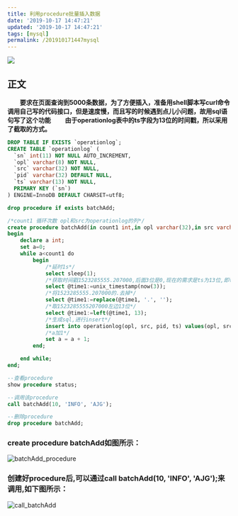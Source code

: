 ```yaml
---
title: 利用procedure批量插入数据
date: '2019-10-17 14:47:21'
updated: '2019-10-17 14:47:21'
tags: [mysql]
permalink: /201910171447mysql
---
```

![](https://img.hacpai.com/bing/20180204.jpg?imageView2/1/w/960/h/540/interlace/1/q/100)


## 正文
**&emsp;&emsp;要求在页面查询到5000条数据，为了方便插入，准备用shell脚本写curl命令调用自己写的代码接口，但是速度慢，而且写的时候遇到点儿小问题，故用sql语句写了这个功能**
**&emsp;&emsp;由于operationlog表中的ts字段为13位的时间戳，所以采用了截取的方式。**

```SQL
DROP TABLE IF EXISTS `operationlog`;
CREATE TABLE `operationlog` (
  `sn` int(11) NOT NULL AUTO_INCREMENT,
  `opl` varchar(8) NOT NULL,
  `src` varchar(32) NOT NULL,
  `pid` varchar(32) DEFAULT NULL,
  `ts` varchar(13) NOT NULL,
  PRIMARY KEY (`sn`)
) ENGINE=InnoDB DEFAULT CHARSET=utf8;

drop procedure if exists batchAdd;

/*count1 循环次数 opl和src为operationlog的列*/
create procedure batchAdd(in count1 int,in opl varchar(32),in src varchar(32))
begin
	declare a int;
	set a=0;
	while a<count1 do
		begin
			/*延时1s*/
			select sleep(1);
			/*获取时间戳1523285555.207000,后面3位是0,现在的需求是ts为13位,即带ms的*/
			select @time1:=unix_timestamp(now(3));
			/*将1523285555.207000的.去掉*/
			select @time1:=replace(@time1, '.', '');
			/*取1523285555207000左边13位*/
			select @time1:=left(@time1, 13);
			/*生成sql,进行insert*/
			insert into operationlog(opl, src, pid, ts) values(opl, src, '1111', @time1);
			/*a加1*/
			set a = a + 1;
		end;

	end while;
end;

--查看procedure
show procedure status;

--调用该procedure
call batchAdd(10, 'INFO', 'AJG');

--删除procedure
drop procedure batchAdd;
```
### create procedure batchAdd如图所示：
![batchAdd_procedure](https://imgconvert.csdnimg.cn/aHR0cHM6Ly91cGxvYWQtaW1hZ2VzLmppYW5zaHUuaW8vdXBsb2FkX2ltYWdlcy85MTM0NzYzLWFiZTMzZjA2YWYwMzU3MmMucG5n?x-oss-process=image/format,png)


### 创建好procedure后,可以通过call batchAdd(10, 'INFO', 'AJG');来调用,如下图所示：
![call_batchAdd](https://imgconvert.csdnimg.cn/aHR0cHM6Ly91cGxvYWQtaW1hZ2VzLmppYW5zaHUuaW8vdXBsb2FkX2ltYWdlcy85MTM0NzYzLTI1MTE4MmYwNWI4ZWUzNzYucG5n?x-oss-process=image/format,png)




